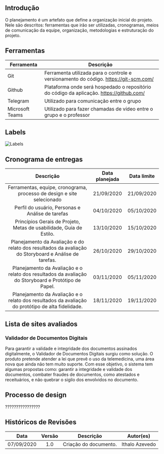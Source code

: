 ## Introdução
O planejamento é um artefato que define a organização inicial do projeto. Nele são descritos: ferramentas que irão ser utilizadas, cronogramas, meios de comunicação da equipe, organização, metodologias e estruturação do projeto.

## Ferramentas

| Ferramenta      | Descrição                                                                                |
| --------------- | ---------------------------------------------------------------------------------------- |
| Git             | Ferramenta utilizada para o controle e versionamento do código. https://git-scm.com/     |
| Github          | Plataforma onde será hospedado o repositório do código da aplicação. https://github.com/ |
| Telegram        | Utilizado para comunicação entre o grupo                                                 |
| Microsoft Teams | Utilizado para fazer chamadas de vídeo entre o grupo e o professor                       |

## Labels

![Labels](/../assets/images/labels.png)

## Cronograma de entregas

|                       Descrição                        | Data planejada | Data limite |
| :----------------------------------------------------: | :------------: | :---------: |
|     Ferramentas, equipe, cronograma, processo de design e site selecionado     |   21/09/2020   | 21/09/2020  |
|   Perfil do usuário, Personas e Análise de tarefas   |   04/10/2020   | 05/10/2020  |
|  Princípios Gerais de Projeto, Metas de usabilidade, Guia de Estilo.  |   13/10/2020   | 15/10/2020  |
|           Planejamento da Avaliação e do relato dos resultados da avaliação do Storyboard e Análise de tarefas.           |   26/10/2020   |29/10/2020  |
|                 Planejamento da Avaliação e o relato dos resultados da avaliação do Storyboard e Protótipo de Papel.                |   03/11/2020   | 05/11/2020  |
|               Planejamento da Avaliação e o relato dos resultados da avaliação do protótipo de alta fidelidade.               |   18/11/2020   | 19/11/2020  |

## Lista de sites avaliados
### Validador de Documentos Digitais
Para garantir a validade e integridade dos documentos assinados digitalmente, o Validador de Documentos Digitais surgiu como solução. O produto pretende atender a lei que prevê o uso da telemedicina, uma área nova que ainda não tem muito suporte. Com esse objetivo, o sistema tem algumas propostas como: garantir a integridade e validade dos documentos, combater fraudes de documentos, como atestados e receituários, e não quebrar o sigilo dos envolvidos no documento. 
## Processo de design

????????????????
## Históricos de Revisões

|    Data    | Versão |        Descrição         |                    Autor(es)                     |
| :--------: | :----: | :----------------------: | :----------------------------------------------: |
| 07/09/2020 |  1.0   |  Criação do documento.   |                  Ithalo Azevedo                  |

